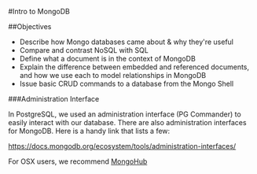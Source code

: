 #Intro to MongoDB

##Objectives

* Describe how Mongo databases came about & why they're useful
* Compare and contrast NoSQL with SQL
* Define what a document is in the context of MongoDB
* Explain the difference between embedded and referenced documents, and how we use each to model relationships in MongoDB
* Issue basic CRUD commands to a database from the Mongo Shell

###Administration Interface

In PostgreSQL, we used an administration interface (PG Commander) to easily interact with our database. There are also administration interfaces for MongoDB. Here is a handy link that lists a few:

https://docs.mongodb.org/ecosystem/tools/administration-interfaces/

For OSX users, we recommend [MongoHub](https://github.com/jeromelebel/MongoHub-Mac)
